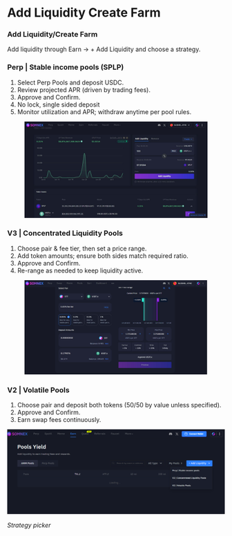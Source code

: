 # Add Liquidity Create Farm

### Add Liquidity/Create Farm

Add liquidity through Earn → + Add Liquidity and choose a strategy.

### Perp | Stable income pools (SPLP)

1. Select Perp Pools and deposit USDC.
2. Review projected APR (driven by trading fees).
3. Approve and Confirm.
4. No lock, single sided deposit
5. Monitor utilization and APR; withdraw anytime per pool rules.

<figure><img src="../.gitbook/assets/image (2).png" alt=""><figcaption></figcaption></figure>

### V3 | Concentrated Liquidity Pools

1. Choose pair & fee tier, then set a price range.
2. Add token amounts; ensure both sides match required ratio.
3. Approve and Confirm.
4. Re-range as needed to keep liquidity active.

<figure><img src="../.gitbook/assets/image (3).png" alt=""><figcaption></figcaption></figure>

### V2 | Volatile Pools

1. Choose pair and deposit both tokens (50/50 by value unless specified).
2. Approve and Confirm.
3. Earn swap fees continuously.

![](<../.gitbook/assets/0 (2) (1).png>)

_Strategy picker_
